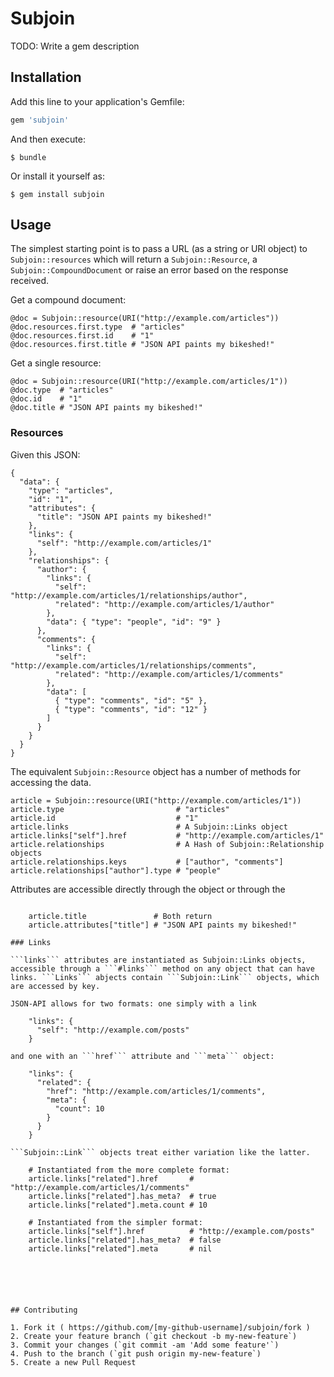 # Subjoin

TODO: Write a gem description

## Installation

Add this line to your application's Gemfile:

```ruby
gem 'subjoin'
```

And then execute:

    $ bundle

Or install it yourself as:

    $ gem install subjoin

## Usage

The simplest starting point is to pass a URL (as a string or URI object) to ```Subjoin::resources``` which will return a ```Subjoin::Resource```, a ```Subjoin::CompoundDocument``` or raise an error based on the response received.

Get a compound document:

    @doc = Subjoin::resource(URI("http://example.com/articles"))
    @doc.resources.first.type  # "articles"
    @doc.resources.first.id    # "1"
    @doc.resources.first.title # "JSON API paints my bikeshed!"

Get a single resource:

    @doc = Subjoin::resource(URI("http://example.com/articles/1"))
    @doc.type  # "articles"
    @doc.id    # "1"
    @doc.title # "JSON API paints my bikeshed!"

### Resources

Given this JSON:

	{
	  "data": {
		"type": "articles",
		"id": "1",
		"attributes": {
		  "title": "JSON API paints my bikeshed!"
		},
		"links": {
		  "self": "http://example.com/articles/1"
		},
		"relationships": {
		  "author": {
			"links": {
			  "self": "http://example.com/articles/1/relationships/author",
			  "related": "http://example.com/articles/1/author"
			},
			"data": { "type": "people", "id": "9" }
		  },
		  "comments": {
			"links": {
			  "self": "http://example.com/articles/1/relationships/comments",
			  "related": "http://example.com/articles/1/comments"
			},
			"data": [
			  { "type": "comments", "id": "5" },
			  { "type": "comments", "id": "12" }
			]
		  }
		}
	  }
	}

The equivalent ```Subjoin::Resource``` object has a number of methods for
accessing the data.

    article = Subjoin::resource(URI("http://example.com/articles/1"))
    article.type                         # "articles"
    article.id                           # "1"
	article.links                        # A Subjoin::Links object
	article.links["self"].href           # "http://example.com/articles/1"
    article.relationships                # A Hash of Subjoin::Relationship objects
    article.relationships.keys           # ["author", "comments"]
	article.relationships["author"].type # "people"

Attributes are accessible directly through the object or through the
```attributes Hash

    article.title               # Both return 
    article.attributes["title"] # "JSON API paints my bikeshed!"

### Links

```links``` attributes are instantiated as Subjoin::Links objects, accessible through a ```#links``` method on any object that can have links. ```Links``` abjects contain ```Subjoin::Link``` objects, which are accessed by key.

JSON-API allows for two formats: one simply with a link

    "links": {
      "self": "http://example.com/posts"
    }

and one with an ```href``` attribute and ```meta``` object:

	"links": {
	  "related": {
		"href": "http://example.com/articles/1/comments",
		"meta": {
		  "count": 10
		}
	  }
	}

```Subjoin::Link``` objects treat either variation like the latter.

    # Instantiated from the more complete format:
    article.links["related"].href       # "http://example.com/articles/1/comments"
    article.links["related"].has_meta?  # true
    article.links["related"].meta.count # 10

    # Instantiated from the simpler format:
    article.links["self"].href          # "http://example.com/posts"
    article.links["related"].has_meta?  # false
    article.links["related"].meta       # nil

	


	

## Contributing

1. Fork it ( https://github.com/[my-github-username]/subjoin/fork )
2. Create your feature branch (`git checkout -b my-new-feature`)
3. Commit your changes (`git commit -am 'Add some feature'`)
4. Push to the branch (`git push origin my-new-feature`)
5. Create a new Pull Request
